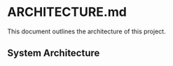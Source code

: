 # ARCHITECTURE.md

This document outlines the architecture of this project.

## System Architecture

